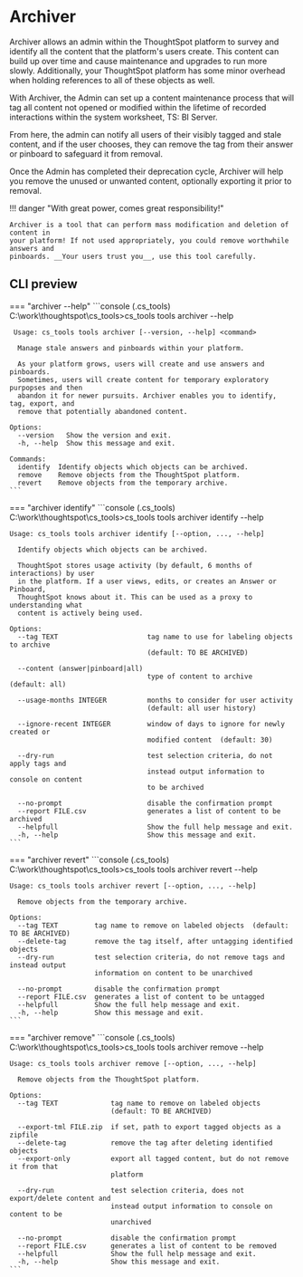 # Archiver

Archiver allows an admin within the ThoughtSpot platform to survey and identify all the
content that the platform's users create. This content can build up over time and cause
maintenance and upgrades to run more slowly. Additionally, your ThoughtSpot platform has
some minor overhead when holding references to all of these objects as well.

With Archiver, the Admin can set up a content maintenance process that will tag all
content not opened or modified within the lifetime of recorded interactions within the 
system worksheet, TS: BI Server.

From here, the admin can notify all users of their visibly tagged and stale content, and
if the user chooses, they can remove the tag from their answer or pinboard to safeguard
it from removal.

Once the Admin has completed their deprecation cycle, Archiver will help you remove the
unused or unwanted content, optionally exporting it prior to removal.

!!! danger "With great power, comes great responsibility!"

    Archiver is a tool that can perform mass modification and deletion of content in
    your platform! If not used appropriately, you could remove worthwhile answers and
    pinboards. __Your users trust you__, use this tool carefully.

## CLI preview

=== "archiver --help"
    ```console
    (.cs_tools) C:\work\thoughtspot\cs_tools>cs_tools tools archiver --help

     Usage: cs_tools tools archiver [--version, --help] <command>

      Manage stale answers and pinboards within your platform.

      As your platform grows, users will create and use answers and pinboards.
      Sometimes, users will create content for temporary exploratory purpopses and then
      abandon it for newer pursuits. Archiver enables you to identify, tag, export, and
      remove that potentially abandoned content.

    Options:
      --version   Show the version and exit.
      -h, --help  Show this message and exit.

    Commands:
      identify  Identify objects which objects can be archived.
      remove    Remove objects from the ThoughtSpot platform.
      revert    Remove objects from the temporary archive.
    ```

=== "archiver identify"
    ```console
    (.cs_tools) C:\work\thoughtspot\cs_tools>cs_tools tools archiver identify --help

    Usage: cs_tools tools archiver identify [--option, ..., --help]

      Identify objects which objects can be archived.

      ThoughtSpot stores usage activity (by default, 6 months of interactions) by user
      in the platform. If a user views, edits, or creates an Answer or Pinboard,
      ThoughtSpot knows about it. This can be used as a proxy to understanding what
      content is actively being used.

    Options:
      --tag TEXT                      tag name to use for labeling objects to archive
                                      (default: TO BE ARCHIVED)
      
      --content (answer|pinboard|all)
                                      type of content to archive  (default: all)
      
      --usage-months INTEGER          months to consider for user activity
                                      (default: all user history)
      
      --ignore-recent INTEGER         window of days to ignore for newly created or
                                      modified content  (default: 30)

      --dry-run                       test selection criteria, do not apply tags and
                                      instead output information to console on content
                                      to be archived

      --no-prompt                     disable the confirmation prompt
      --report FILE.csv               generates a list of content to be archived
      --helpfull                      Show the full help message and exit.
      -h, --help                      Show this message and exit.
    ```

=== "archiver revert"
    ```console
    (.cs_tools) C:\work\thoughtspot\cs_tools>cs_tools tools archiver revert --help

    Usage: cs_tools tools archiver revert [--option, ..., --help]

      Remove objects from the temporary archive.

    Options:
      --tag TEXT         tag name to remove on labeled objects  (default: TO BE ARCHIVED)
      --delete-tag       remove the tag itself, after untagging identified objects
      --dry-run          test selection criteria, do not remove tags and instead output
                         information on content to be unarchived

      --no-prompt        disable the confirmation prompt
      --report FILE.csv  generates a list of content to be untagged
      --helpfull         Show the full help message and exit.
      -h, --help         Show this message and exit.
    ```

=== "archiver remove"
    ```console
    (.cs_tools) C:\work\thoughtspot\cs_tools>cs_tools tools archiver remove --help

    Usage: cs_tools tools archiver remove [--option, ..., --help]

      Remove objects from the ThoughtSpot platform.

    Options:
      --tag TEXT             tag name to remove on labeled objects
                             (default: TO BE ARCHIVED)

      --export-tml FILE.zip  if set, path to export tagged objects as a zipfile
      --delete-tag           remove the tag after deleting identified objects
      --export-only          export all tagged content, but do not remove it from that
                             platform

      --dry-run              test selection criteria, does not export/delete content and
                             instead output information to console on content to be
                             unarchived

      --no-prompt            disable the confirmation prompt
      --report FILE.csv      generates a list of content to be removed
      --helpfull             Show the full help message and exit.
      -h, --help             Show this message and exit.
    ```

